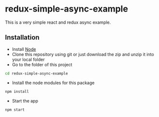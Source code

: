 # redux-simple-async-example
This is a very simple react and redux async example.

## Installation

* Install [Node](https://nodejs.org)
* Clone this repository using git or just download the zip and unzip it into your local folder
* Go to the folder of this project
```sh
cd redux-simple-async-example
```
* Install the node modules for this package 
```sh
npm install
```
* Start the app
```sh
npm start
```

